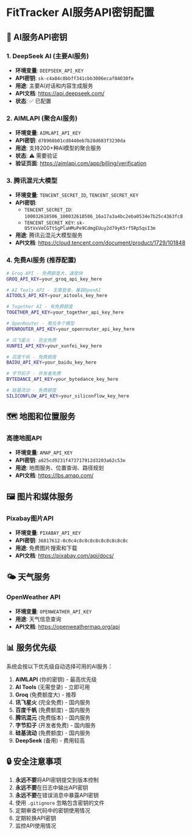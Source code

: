 # FitTracker AI服务API密钥配置

## 🤖 AI服务API密钥

### 1. DeepSeek AI (主要AI服务)
- **环境变量**: `DEEPSEEK_API_KEY`
- **API密钥**: `sk-c4a84c8bbff341cbb3006ecaf84030fe`
- **用途**: 主要AI对话和内容生成服务
- **API文档**: https://api.deepseek.com/
- **状态**: ✅ 已配置

### 2. AIMLAPI (聚合AI服务)
- **环境变量**: `AIMLAPI_API_KEY`
- **API密钥**: `d78968b01cd8440eb7b28d683f3230da`
- **用途**: 支持200+种AI模型的聚合服务
- **状态**: ⚠️ 需要验证
- **验证页面**: https://aimlapi.com/app/billing/verification

### 3. 腾讯混元大模型
- **环境变量**: `TENCENT_SECRET_ID`, `TENCENT_SECRET_KEY`
- **API密钥**: 
  - `TENCENT_SECRET_ID`: `100032618506_100032618506_16a17a3a4bc2eba0534e7b25c4363fc8`
  - `TENCENT_SECRET_KEY`: `sk-O5tVxVeCGTtSgPlaHMuPe9CdmgEUuy2d79yK5rf5Rp5qsI3m`
- **用途**: 腾讯云混元大模型服务
- **API文档**: https://cloud.tencent.com/document/product/1729/101848

### 4. 免费AI服务 (推荐配置)
```bash
# Groq API - 免费额度大，速度快
GROQ_API_KEY=your_groq_api_key_here

# AI Tools API - 无需登录，兼容OpenAI
AITOOLS_API_KEY=your_aitools_key_here

# Together AI - 有免费额度
TOGETHER_API_KEY=your_together_api_key_here

# OpenRouter - 聚合多个模型
OPENROUTER_API_KEY=your_openrouter_api_key_here

# 讯飞星火 - 完全免费
XUNFEI_API_KEY=your_xunfei_key_here

# 百度千帆 - 免费额度
BAIDU_API_KEY=your_baidu_key_here

# 字节扣子 - 开发者免费
BYTEDANCE_API_KEY=your_bytedance_key_here

# 硅基流动 - 免费额度
SILICONFLOW_API_KEY=your_siliconflow_key_here
```

## 🗺️ 地图和位置服务

### 高德地图API
- **环境变量**: `AMAP_API_KEY`
- **API密钥**: `a825cd9231f473717912d3203a62c53e`
- **用途**: 地图服务、位置查询、路径规划
- **API文档**: https://lbs.amap.com/

## 🖼️ 图片和媒体服务

### Pixabay图片API
- **环境变量**: `PIXABAY_API_KEY`
- **API密钥**: `36817612-8c0c4c8c8c8c8c8c8c8c8c8c`
- **用途**: 免费图片搜索和下载
- **API文档**: https://pixabay.com/api/docs/

## 🌤️ 天气服务

### OpenWeather API
- **环境变量**: `OPENWEATHER_API_KEY`
- **用途**: 天气信息查询
- **API文档**: https://openweathermap.org/api

## 📊 服务优先级

系统会按以下优先级自动选择可用的AI服务：

1. **AIMLAPI** (你的密钥) - 最高优先级
2. **AI Tools** (无需登录) - 立即可用
3. **Groq** (免费额度大) - 推荐
4. **讯飞星火** (完全免费) - 国内服务
5. **百度千帆** (免费额度) - 国内服务
6. **腾讯混元** (免费版本) - 国内服务
7. **字节扣子** (开发者免费) - 国内服务
8. **硅基流动** (免费额度) - 国内服务
9. **DeepSeek** (备用) - 费用较高

## 🔒 安全注意事项

1. **永远不要**将API密钥提交到版本控制
2. **永远不要**在日志中输出API密钥
3. **永远不要**在错误消息中暴露API密钥
4. 使用 `.gitignore` 忽略包含密钥的文件
5. 定期审查代码中的密钥使用情况
6. 定期轮换API密钥
7. 监控API使用情况
